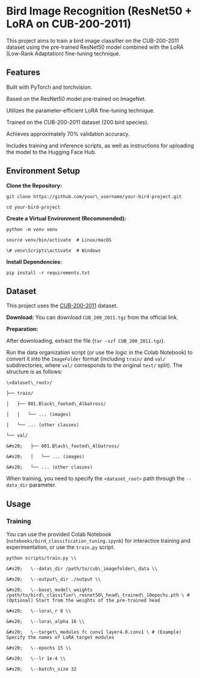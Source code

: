 # Bird Image Recognition (ResNet50 + LoRA on CUB-200-2011)

This project aims to train a bird image classifier on the CUB-200-2011 dataset using the pre-trained ResNet50 model combined with the LoRA (Low-Rank Adaptation) fine-tuning technique.

## Features

Built with PyTorch and torchvision.

Based on the ResNet50 model pre-trained on ImageNet.

Utilizes the parameter-efficient LoRA fine-tuning technique.

Trained on the CUB-200-2011 dataset (200 bird species).

Achieves approximately 70% validation accuracy.

Includes training and inference scripts, as well as instructions for uploading the model to the Hugging Face Hub.

## Environment Setup

**Clone the Repository:**



```
git clone https://github.com/your\_username/your-bird-project.git

cd your-bird-project
```

**Create a Virtual Environment (Recommended):**



```
python -m venv venv

source venv/bin/activate  # Linux/macOS

\# venv\Scripts\activate  # Windows
```

**Install Dependencies:**



```
pip install -r requirements.txt
```

## Dataset

This project uses the [CUB-2](https://data.caltech.edu/records/65de6-vp158)[00-20](https://data.caltech.edu/records/65de6-vp158)[11](https://data.caltech.edu/records/65de6-vp158) dataset.

**Download:** You can download `CUB_200_2011.tgz` from the official link.

**Preparation:**

After downloading, extract the file (`tar -xzf CUB_200_2011.tgz`).

Run the data organization script (or use the logic in the Colab Notebook) to convert it into the `ImageFolder` format (including `train/` and `val/` subdirectories, where `val/` corresponds to the original `test/` split). The structure is as follows:



```
\<dataset\_root>/

├── train/

│   ├── 001.Black\_footed\_Albatross/

│   │   └── ... (images)

│   └── ... (other classes)

└── val/

&#x20;   ├── 001.Black\_footed\_Albatross/

&#x20;   │   └── ... (images)

&#x20;   └── ... (other classes)
```

When training, you need to specify the `<dataset_root>` path through the `--data_dir` parameter.

## Usage

### Training

You can use the provided Colab Notebook (`notebooks/bird_classification_tuning.ipynb`) for interactive training and experimentation, or use the `train.py` script.



```
python scripts/train.py \\

&#x20;   \--data\_dir /path/to/cub\_imagefolder\_data \\

&#x20;   \--output\_dir ./output \\

&#x20;   \--base\_model\_weights /path/to/bird\_classifier\_resnet50\_head\_trained\_10epochs.pth \ # (Optional) Start from the weights of the pre-trained head

&#x20;   \--lora\_r 8 \\

&#x20;   \--lora\_alpha 16 \\

&#x20;   \--target\_modules fc conv1 layer4.0.conv1 \ # (Example) Specify the names of LoRA target modules

&#x20;   \--epochs 15 \\

&#x20;   \--lr 1e-4 \\

&#x20;   \--batch\_size 32
```